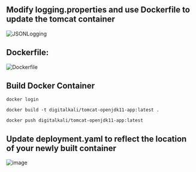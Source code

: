 ## Modify logging.properties and use Dockerfile to update the tomcat container
![JSONLogging](https://github.com/dcodev1702/aks_tomcat_with_fluentbit_sidecar/assets/32214072/a601bcad-d073-48dc-a0d3-d18935999d06)

## Dockerfile:
![Dockerfile](https://github.com/dcodev1702/aks_tomcat_with_fluentbit_sidecar/assets/32214072/5a4bdbaa-26e3-4d55-8fb0-fe63da76b245)

## Build Docker Container
```console
docker login
```

```console
docker build -t digitalkali/tomcat-openjdk11-app:latest .
```

```console
docker push digitalkali/tomcat-openjdk11-app:latest
```

## Update deployment.yaml to reflect the location of your newly built container
![image](https://github.com/dcodev1702/aks_tomcat_with_fluentbit_sidecar/assets/32214072/fe9c81d4-0ea0-41fc-b946-216feb0cfc53)
